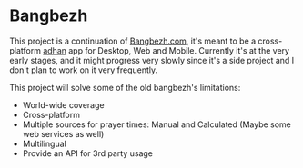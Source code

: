 # Bangbezh
This project is a continuation of [Bangbezh.com](http://bangbezh.com), it's meant to be a cross-platform [adhan](https://en.wikipedia.org/wiki/Adhan) app for Desktop, Web and Mobile. Currently it's at the very early stages, and it might progress very slowly since it's a side project and I don't plan to work on it very frequently.

This project will solve some of the old bangbezh's limitations:
 - World-wide coverage
 - Cross-platform
 - Multiple sources for prayer times: Manual and Calculated (Maybe some web services as well)
 - Multilingual
 - Provide an API for 3rd party usage

